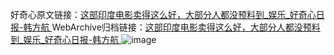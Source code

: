 好奇心原文链接：[这部印度电影卖得这么好，大部分人都没预料到_娱乐_好奇心日报-韩方航 ](https://www.qdaily.com/articles/10148.html)
WebArchive归档链接：[这部印度电影卖得这么好，大部分人都没预料到_娱乐_好奇心日报-韩方航 ](http://web.archive.org/web/20181010212224/http://www.qdaily.com:80/articles/10148.html)
![image](http://ww3.sinaimg.cn/large/007d5XDply1g3w20r8v7uj30u03xbx6p)